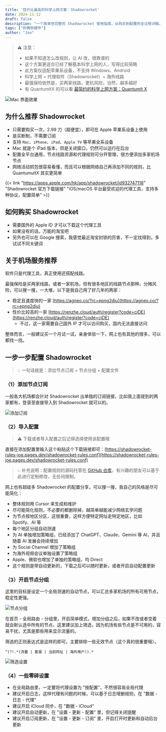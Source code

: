 ```yaml
---
title: '性价比最高的科学上网方案：Shadowrocket'
date: 2024-11-12
draft: false
description: "一个简单但完整的 Shadowrocket 使用指南，从购买到配置的全过程详解。"
tags: ["折腾软硬件"]
author: "Joe"
---
```



> ⚠️ 注意：
> - 如果不知道怎么改规则，让 AI 改，很靠谱的
> - 这个方案更适合已经了解基本科学上网的人，写得比较简略
> - 此方案仅适配苹果系设备，不支持 Windows、Android
> - 科学上网 = 代理软件（Shadowrocket）+ 海外线路
> - 最强保险依然是，买两家线路，更抗风险，当然，越多越好
> - 有 QuantumltX 的可以看 [最简约的科学上网方案：Quantumlt X](/posts/quantumult-x-guide)

![Mac 界面效果](/images/posts/shadowrocket-guide/image1.webp)

## 为什么推荐 Shadowrocket

- 只需要购买一次，2.99 刀（超便宜），即可在 Apple 苹果系设备上使用
- 是买断制，不需要订阅
- 支持 `Mac`、`iPhone`、`iPad`、`Apple TV` 等苹果全系设备
- Mac 就是个 iPad 版本，但是关闭窗口，仍然可以运行在后台
- 配置全平台通用，节点线路资源和代理规则可分开管理，很方便添加多家机场节点
- 网络活动抓包很容易看懂，而且可以根据网络自己再添加不同的规则，比 QuantumultX 其实更简单

{{< link "https://apps.apple.com/hk/app/shadowrocket/id932747118" "Shadowrocket 官方下载链接" "iOS/macOS 平台最受欢迎的代理工具，支持多种协议，配置简单" >}}

## 如何购买 Shadowrocket

- 需要国外的 Apple ID 才可以下载这个代理工具
- 如果没有的话，万能的淘宝吧
- 另外也可以在 Google 搜索，我感觉最近淘宝封锁的厉害，不一定找得到，多试试不同关键词

## 关于机场服务推荐

软件只是代理工具，真正使用还搭配线路。

最强保险是买两家线路，或者一家机场，但有很多地区的线路节点那种，分摊风险，可以搜一搜，一大堆，以下是我自己用了好几年的两家：
- 稳定且速度快的一家 [https://agneo.co/?rc=epng2diu](https://agneo.co/?rc=epng2diu)
- 性价比较高的一家 [https://renzhe.cloud/auth/register?code=ciDE](https://renzhe.cloud/auth/register?code=ciDE)
  - 不过，这一家需要自己国外 IP 才可以访问购买，国内无法直接访问

整体而言，一般建议买一个月试一试，亲身体验一下，网上也有其他的很多，可以都找一找。

## 一步一步配置 Shadowrocket

> 💡 一句话就是：添加节点订阅 + 节点分组 + 配置文件

### （1）添加节点订阅

一般各大机场都会针对 Shadowrocket 出单独的订阅链接，比如我上面提到的两家都有，登录至直接导入到 Shadowrocket 就可以的。

![添加订阅](/images/posts/shadowrocket-guide/image2.webp)

### （2）导入配置

> ⚠️ 下载或者导入配置之后记得选择使用该配置哦

直接在添加配置里输入这个粘贴这个下载链接即可：[https://shadowrocket-rules-joe.pages.dev/shadowrocket-rules.conf](https://shadowrocket-rules-joe.pages.dev/shadowrocket-rules.conf)

> 💡 补充说明：配置规则的源码托管在 [GitHub 仓库](https://github.com/houjoe0829/shadowrocket-rules-joe)，有兴趣的朋友可以基于此进行定制修改，无任何限制。

网上也有超级多 Shadowrocket 的配置分享，可以搜一搜，我自己的风格是尽可能简化：

- 整体规则用 Cursor 来生成和维护
- 尽可能简化规则，不必要的都删除掉，越简单越能减少网络玄学问题
- 为节点按地区分区，这很重要，这样方便特定网址走特定地区，比如 Spotify、AI 等
- 每个地区分组自动测速
- 为 AI 单独增加策略组，已经添加了 ChatGPT、Claude、Gemini 等 AI，并且随着 AI 发展会持续增加
- 为 Social Channel 增加了策略组
- 为海外视频会议单独设置了策略组
- Apple、微软也增加了单独的策略组，均 Direct
- 这个规则是带自动更新的，下载之后可以随时更新，或者开启自动配置更新

### （3）开启节点分组

这里的目标是设定一个全局测速的自动节点，可以汇总多家机场的所有可用节点，稳定性更强。

![节点分组](/images/posts/shadowrocket-guide/image3.webp)

在首页 - 全局路由 - 分组里，开启简单模式，增加分组之后，如果不改或者空着就会默认选中所有的节点，这里建议加上筛选，因为机场有些节点是不可用的，容易干扰，尤其是那些用来显示流量的。

筛选的正则表达式是这样的即可，主要排除一些无效节点（这个真的很重要哦）。

```plaintext
^(?!.*(流量 | 套餐 | 当前网址 | 海外用户)).*
```

![筛选设置](/images/posts/shadowrocket-guide/image4.webp)

### （4）一些零碎设置

- 在全局路由里，一定要将代理设置为 "按配置"，不然很容易全局代理
- 建议开启日志，这样代理有问题的时候，可以基于日志增删规则，在 "数据 - 日志 - 代理"
- 建议开启 iCloud 同步，在 "数据 - iCloud"
- 建议开启自动更新，在 "设置 - 更新 - 配置" 里，但记得关闭提醒
- 建议开启订阅更新，在 "设置 - 更新 - 订阅" 里，开启打开时更新和自动后台更新